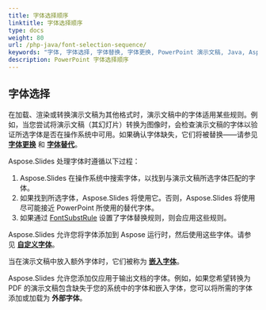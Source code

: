 ```yaml
---
title: 字体选择顺序
linktitle: 字体选择顺序
type: docs
weight: 80
url: /php-java/font-selection-sequence/
keywords: "字体, 字体选择, 字体替换, 字体更换, PowerPoint 演示文稿, Java, Aspose.Slides for PHP via Java"
description: PowerPoint 字体选择顺序
---
```


## 字体选择

在加载、渲染或转换演示文稿为其他格式时，演示文稿中的字体适用某些规则。例如，当您尝试将演示文稿（其幻灯片）转换为图像时，会检查演示文稿的字体以验证所选字体是否在操作系统中可用。如果确认字体缺失，它们将被替换——请参见 [**字体更换**](https://docs.aspose.com/slides/php-java/font-replacement/) 和 [**字体替代**](https://docs.aspose.com/slides/php-java/font-substitution/)。

Aspose.Slides 处理字体时遵循以下过程：

1. Aspose.Slides 在操作系统中搜索字体，以找到与演示文稿所选字体匹配的字体。
2. 如果找到所选字体，Aspose.Slides 将使用它。否则，Aspose.Slides 将使用尽可能接近 PowerPoint 所使用的替代字体。
3. 如果通过 [FontSubstRule](https://reference.aspose.com/slides/php-java/aspose.slides/fontsubstrule/) 设置了字体替换规则，则会应用这些规则。

Aspose.Slides 允许您将字体添加到 Aspose 运行时，然后使用这些字体。请参见 [**自定义字体**](https://docs.aspose.com/slides/php-java/custom-font/)。

当在演示文稿中放入额外字体时，它们被称为 [**嵌入字体**](https://docs.aspose.com/slides/php-java/embedded-font/)。

Aspose.Slides 允许您添加仅应用于输出文档的字体。例如，如果您希望转换为 PDF 的演示文稿包含缺失于您的系统中的字体和嵌入字体，您可以将所需的字体添加或加载为 **外部字体**。